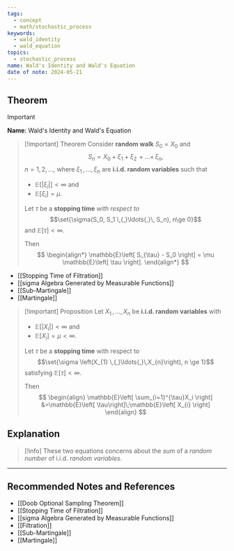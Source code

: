 ```yaml
---
tags:
  - concept
  - math/stochastic_process
keywords:
  - wald_identity
  - wald_equation
topics:
  - stochastic_process
name: Wald's Identity and Wald's Equation
date of note: 2024-05-21
---
```


## Theorem

>[!important]
>**Name**: Wald's Identity and Wald's Equation

>[!important] Theorem
>Consider **random walk** $S_0 = X_0$ and $$S_n = X_0 + \xi_1 + \xi_2 \,{+}\ldots{+}\, \xi_n,$$ $n = 1,2,\ldots$, where $\xi_1 \,{,}\ldots{,}\, \xi_n$ are **i.i.d. random variables** such that
>- $\mathbb{E}[|\xi_i|] < \infty$ and 
>- $\mathbb{E}\left[ \xi_i \right] = \mu$. 
>
>Let $\tau$ be a **stopping time** *with respect to* $$\set{\sigma(S_0, S_1 \,{,}\ldots{,}\, S_n), n\ge 0}$$ and $\mathbb{E}[\tau] < \infty$. 
>
>Then 
>$$
> \begin{align*}
> \mathbb{E}\left[ S_{\tau} - S_0 \right]  = \mu \mathbb{E}\left[ \tau \right].
> \end{align*}
>$$ 

- [[Stopping Time of Filtration]]
- [[sigma Algebra Generated by Measurable Functions]]
- [[Sub-Martingale]]
- [[Martingale]]

>[!important] Proposition
>Let $X_1 \,{,}\ldots{,}\, X_n$ be **i.i.d. random variables** with
>- $\mathbb{E}\left[  |X_{i}| \right] < \infty$ and 
>- $\mathbb{E}\left[  X_{i} \right] = \mu <\infty$. 
>  
>  Let $\tau$ be a **stopping time** with respect to $$\set{\sigma \left(X_{1} \,{,}\ldots{,}\,X_{n}\right), n \ge 1}$$ 
>  satisfying $\mathbb{E}\left[ \tau \right] < \infty$. 
>  
>  Then
>$$  
> \begin{align}
> \mathbb{E}\left[  \sum_{i=1}^{\tau}X_i \right] &=\mathbb{E}\left[ \tau\right]\;\mathbb{E}\left[  X_{i} \right]
> \end{align}
>$$ 



## Explanation

>[!info]
>These two equations concerns about the *sum* of a *random number* of i.i.d. *random variables*.






-----------
##  Recommended Notes and References

- [[Doob Optional Sampling Theorem]]
- [[Stopping Time of Filtration]]
- [[sigma Algebra Generated by Measurable Functions]]
- [[Filtration]]
- [[Sub-Martingale]]
- [[Martingale]]
